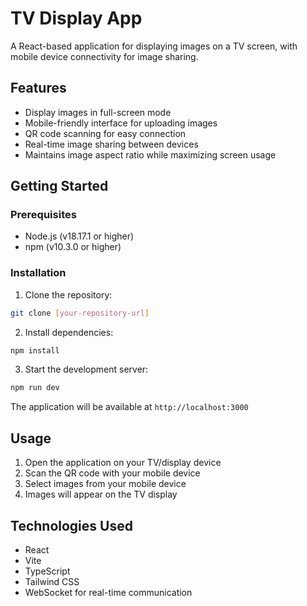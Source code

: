# TV Display App

A React-based application for displaying images on a TV screen, with mobile device connectivity for image sharing.

## Features

- Display images in full-screen mode
- Mobile-friendly interface for uploading images
- QR code scanning for easy connection
- Real-time image sharing between devices
- Maintains image aspect ratio while maximizing screen usage

## Getting Started

### Prerequisites

- Node.js (v18.17.1 or higher)
- npm (v10.3.0 or higher)

### Installation

1. Clone the repository:
```bash
git clone [your-repository-url]
```

2. Install dependencies:
```bash
npm install
```

3. Start the development server:
```bash
npm run dev
```

The application will be available at `http://localhost:3000`

## Usage

1. Open the application on your TV/display device
2. Scan the QR code with your mobile device
3. Select images from your mobile device
4. Images will appear on the TV display

## Technologies Used

- React
- Vite
- TypeScript
- Tailwind CSS
- WebSocket for real-time communication
